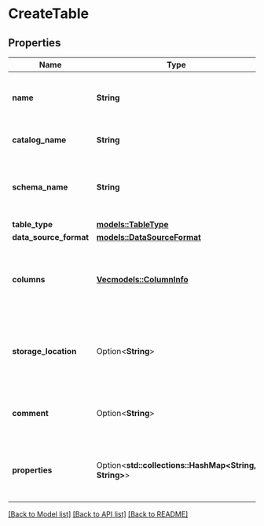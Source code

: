 # CreateTable

## Properties

Name | Type | Description | Notes
------------ | ------------- | ------------- | -------------
**name** | **String** | Name of table, relative to parent schema. | 
**catalog_name** | **String** | Name of parent catalog. | 
**schema_name** | **String** | Name of parent schema relative to its parent catalog. | 
**table_type** | [**models::TableType**](TableType.md) |  | 
**data_source_format** | [**models::DataSourceFormat**](DataSourceFormat.md) |  | 
**columns** | [**Vec<models::ColumnInfo>**](ColumnInfo.md) | The array of __ColumnInfo__ definitions of the table's columns. | 
**storage_location** | Option<**String**> | Storage root URL for table (for **MANAGED**, **EXTERNAL** tables) | [optional]
**comment** | Option<**String**> | User-provided free-form text description. | [optional]
**properties** | Option<**std::collections::HashMap<String, String>**> | A map of key-value properties attached to the securable. | [optional]

[[Back to Model list]](../README.md#documentation-for-models) [[Back to API list]](../README.md#documentation-for-api-endpoints) [[Back to README]](../README.md)


